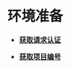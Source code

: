 # 环境准备<a name="functiongraph_06_1600"></a>

-   **[获取请求认证](获取请求认证.md)**  

-   **[获取项目编号](获取项目编号.md)**  


